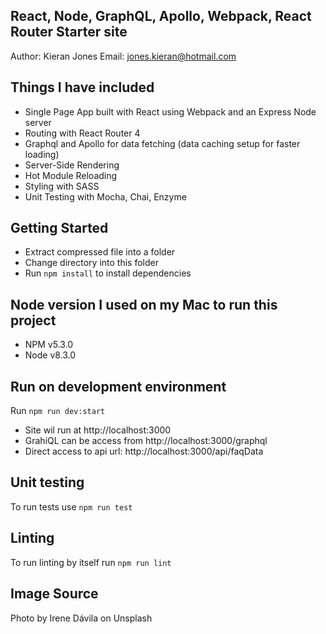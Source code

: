 ## React, Node, GraphQL, Apollo, Webpack, React Router Starter site

Author: Kieran Jones
Email: jones.kieran@hotmail.com

## Things I have included

* Single Page App built with React using Webpack and an Express Node server
* Routing with React Router 4
* Graphql and Apollo for data fetching (data caching setup for faster loading)
* Server-Side Rendering
* Hot Module Reloading
* Styling with SASS
* Unit Testing with Mocha, Chai, Enzyme

## Getting Started

* Extract compressed file into a folder
* Change directory into this folder
* Run `npm install` to install dependencies

## Node version I used on my Mac to run this project
* NPM v5.3.0
* Node v8.3.0

## Run on development environment

Run `npm run dev:start`

* Site wil run at http://localhost:3000
* GrahiQL can be access from http://localhost:3000/graphql
* Direct access to api url: http://localhost:3000/api/faqData

## Unit testing

To run tests use `npm run test`

## Linting

To run linting by itself run `npm run lint`

## Image Source
Photo by Irene Dávila on Unsplash